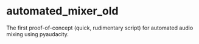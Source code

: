 # automated_mixer_old
The first proof-of-concept (quick, rudimentary script) for automated audio mixing using pyaudacity.
